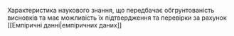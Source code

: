 Характеристика наукового знання, що передбачає обгрунтованість висновків та має можливість їх підтвердження та перевірки за рахунок [[Емпіричні данні|емпіричних даних]] 